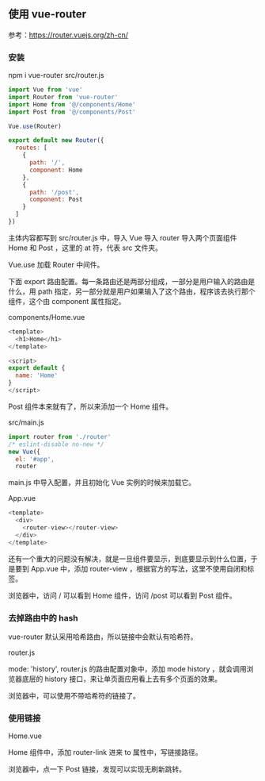 ## 使用 vue-router

参考：https://router.vuejs.org/zh-cn/

### 安装

npm i vue-router
src/router.js

```js
import Vue from 'vue'
import Router from 'vue-router'
import Home from '@/components/Home'
import Post from '@/components/Post'

Vue.use(Router)

export default new Router({
  routes: [
    {
      path: '/',
      component: Home
    },
    {
      path: '/post',
      component: Post
    }
  ]
})
```

主体内容都写到 src/router.js 中，导入 Vue 导入 router 导入两个页面组件 Home 和 Post ，这里的 at 符，代表 src 文件夹。

Vue.use 加载 Router 中间件。

下面 export 路由配置。每一条路由还是两部分组成，一部分是用户输入的路由是什么，用 path 指定，另一部分就是用户如果输入了这个路由，程序该去执行那个组件，这个由 component 属性指定。

components/Home.vue

```js
<template>
  <h1>Home</h1>
</template>

<script>
export default {
  name: 'Home'
}
</script>
```
Post 组件本来就有了，所以来添加一个 Home 组件。

src/main.js

```js
import router from './router'
/* eslint-disable no-new */
new Vue({
  el: '#app',
  router
```
main.js 中导入配置，并且初始化 Vue 实例的时候来加载它。

App.vue

```js
<template>
  <div>
    <router-view></router-view>
  </div>
</template>
```
还有一个重大的问题没有解决，就是一旦组件要显示，到底要显示到什么位置，于是要到 App.vue 中，添加 router-view ，根据官方的写法，这里不使用自闭和标签。

浏览器中，访问 / 可以看到 Home 组件，访问 /post 可以看到 Post 组件。

### 去掉路由中的 hash

vue-router 默认采用哈希路由，所以链接中会默认有哈希符。

router.js

mode: 'history',
router.js 的路由配置对象中，添加 mode history ，就会调用浏览器底层的 history 接口，来让单页面应用看上去有多个页面的效果。

浏览器中，可以使用不带哈希符的链接了。

### 使用链接

Home.vue

<template>
  <div class="home">
    <h1>Home</h1>
    <router-link to="post">Post</router-link>
  </div>
</template>
Home 组件中，添加 router-link 进来 to 属性中，写链接路径。

浏览器中，点一下 Post 链接，发现可以实现无刷新跳转。
